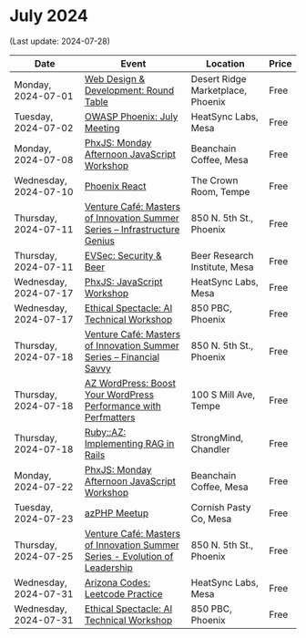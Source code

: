 # July 2024

(Last update: 2024-07-28)

| Date | Event | Location | Price |
| ---- | ----- | -------- | ----- |
| Monday, 2024-07-01 | [Web Design & Development: Round Table](https://www.meetup.com/webdesignersdevelopers/events/301309320/) | Desert Ridge Marketplace, Phoenix | Free |
| Tuesday, 2024-07-02 | [OWASP Phoenix: July Meeting](https://www.meetup.com/owasp-phoenix-chapter/events/301825575/) | HeatSync Labs, Mesa | Free |
| Monday, 2024-07-08 | [PhxJS: Monday Afternoon JavaScript Workshop](https://www.meetup.com/phoenix-javascript/events/301965572/) | Beanchain Coffee, Mesa | Free |
| Wednesday, 2024-07-10 |[Phoenix React](https://www.meetup.com/phoenix-reactjs/events/302021634/) | The Crown Room, Tempe | Free |
| Thursday, 2024-07-11 |[Venture Café: Masters of Innovation Summer Series – Infrastructure Genius](https://venturecafephoenix.org/event/masters-of-innovation-summer-series-4/) | 850 N. 5th St., Phoenix | Free |
| Thursday, 2024-07-11 | [EVSec: Security & Beer](https://www.meetup.com/evsecaz/events/298701981/) | Beer Research Institute, Mesa | Free |
| Wednesday, 2024-07-17 | [PhxJS: JavaScript Workshop](https://www.meetup.com/phoenix-javascript/events/301333994/) | HeatSync Labs, Mesa | Free |
| Wednesday, 2024-07-17 | [Ethical Spectacle: AI Technical Workshop](https://www.meetup.com/ethical-spectacle-research/events/301531379/) | 850 PBC, Phoenix | Free |
| Thursday, 2024-07-18 |[Venture Café: Masters of Innovation Summer Series – Financial Savvy](https://venturecafephoenix.org/event/masters-of-innovation-summer-series-6/) | 850 N. 5th St., Phoenix | Free |
| Thursday, 2024-07-18 | [AZ WordPress: Boost Your WordPress Performance with Perfmatters](https://www.meetup.com/arizona-wordpress-group/events/299944606/) | 100 S Mill Ave, Tempe | Free |
| Thursday, 2024-07-18 | [Ruby::AZ: Implementing RAG in Rails](https://www.meetup.com/ruby-az/events/302201104/) | StrongMind, Chandler | Free |
| Monday, 2024-07-22 | [PhxJS: Monday Afternoon JavaScript Workshop](https://www.meetup.com/phoenix-javascript/events/fghmmtygckbdc/) | Beanchain Coffee, Mesa | Free |
| Tuesday, 2024-07-23 | [azPHP Meetup](https://www.meetup.com/azphpug/events/vqdnltygckbfc/) | Cornish Pasty Co, Mesa | Free |
| Thursday, 2024-07-25 |[Venture Café: Masters of Innovation Summer Series - Evolution of Leadership](https://venturecafephoenix.org/event/masters-of-innovation-summer-series-7/) | 850 N. 5th St., Phoenix | Free |
| Wednesday, 2024-07-31 | [Arizona Codes: Leetcode Practice](https://www.meetup.com/arizona-codes/events/301948325/) | HeatSync Labs, Mesa | Free |
| Wednesday, 2024-07-31 | [Ethical Spectacle: AI Technical Workshop](https://www.meetup.com/ethical-spectacle-research/events/zmljmtygckbpc/) | 850 PBC, Phoenix | Free |
